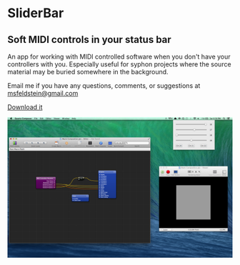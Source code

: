 # SliderBar

## Soft MIDI controls in your status bar

An app for working with MIDI controlled software when you don't have your controllers with you.  Especially useful for syphon projects where the source material may be buried somewhere in the background.

Email me if you have any questions, comments, or suggestions at msfeldstein@gmail.com

[Download it](https://github.com/msfeldstein/SliderBar/raw/master/SliderbarApp.zip)

![](https://raw.githubusercontent.com/msfeldstein/SliderBar/master/Extras/Screenshot.png)
